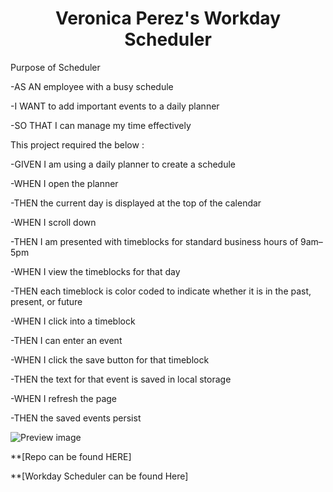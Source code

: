 <h1 align="center">Veronica Perez's Workday Scheduler</h1>

Purpose of Scheduler

-AS AN employee with a busy schedule

-I WANT to add important events to a daily planner

-SO THAT I can manage my time effectively


This project required the below :

-GIVEN I am using a daily planner to create a schedule

-WHEN I open the planner

-THEN the current day is displayed at the top of the calendar

-WHEN I scroll down

-THEN I am presented with timeblocks for standard business hours of 9am&ndash;5pm

-WHEN I view the timeblocks for that day

-THEN each timeblock is color coded to indicate whether it is in the past, present, or future

-WHEN I click into a timeblock

-THEN I can enter an event

-WHEN I click the save button for that timeblock

-THEN the text for that event is saved in local storage

-WHEN I refresh the page

-THEN the saved events persist

![Preview image](./images/Screenshot%202023-10-10%20at%205.35.39 PM.png)

**[Repo can be found HERE]

**[Workday Scheduler can be found Here]
